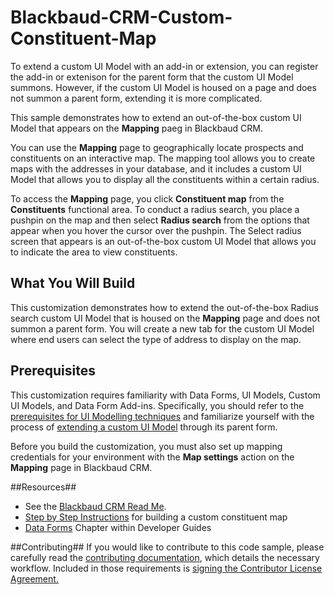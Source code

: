 Blackbaud-CRM-Custom-Constituent-Map
====================================

To extend a custom UI Model with an add-in or extension, you can register the add-in or extenison for the parent form that the custom UI Model summons. 
However, if the custom UI Model is housed on a page and does not summon a parent form, extending it is more complicated.

This sample demonstrates how to extend an out-of-the-box custom UI Model that appears on the **Mapping** paeg in Blackbaud CRM.

You can use the **Mapping** page to geographically locate prospects and constituents on an interactive map. The mapping tool allows you to 
create maps with the addresses in your database, and it includes a custom UI Model that allows you to display all the constituents 
within a certain radius. 

To access the **Mapping** page, you click **Constituent map** from the **Constituents** functional area. To conduct a radius search, you 
place a pushpin on the map and then select **Radius search** from the options that appear when you hover the cursor over the pushpin. 
The Select radius screen that appears is an out-of-the-box custom UI Model that allows you to indicate the area to view constituents.

## What You Will Build ##

This customization demonstrates how to extend the out-of-the-box Radius search custom UI Model that is housed on the **Mapping** page and does not summon a parent form. You will create a new tab for the custom UI Model where end users can select the type of address to display on the map. 

## Prerequisites ##

This customization requires familiarity with Data Forms, UI Models, Custom UI Models, and Data Form Add-ins. Specifically, you should refer to the [prerequisites for UI Modelling techniques](http://www.bbdevnetwork.com/blogs/welcome-uimodelers/) and familiarize yourself with the process of [extending a custom UI Model](http://www.bbdevnetwork.com/blogs/extending-a-custom-ui-model/) through its parent form. 

Before you build the customization, you must also set up mapping credentials for your environment with the **Map settings** action on the **Mapping** page in Blackbaud CRM.

##Resources##
* See the [Blackbaud CRM Read Me](https://github.com/blackbaud-community/Blackbaud-CRM/blob/master/README.md). 
* [Step by Step Instructions](http://www.bbdevnetwork.com/blogs/building-a-custom-constituent-map/) for building a custom constituent map
* [Data Forms](https://www.blackbaud.com/files/support/guides/infinitydevguide/infsdk-developer-help.htm#../Subsystems/data-forms/Content/data-forms/welcome-data-forms.htm) Chapter within Developer Guides

##Contributing##
If you would like to contribute to this code sample, please carefully read the [contributing documentation](https://github.com/blackbaud-community/Blackbaud-CRM/blob/master/CONTRIBUTING.md), which details the necessary workflow. Included in those requirements is [signing the Contributor License Agreement.](http://developer.blackbaud.com/cla/)
